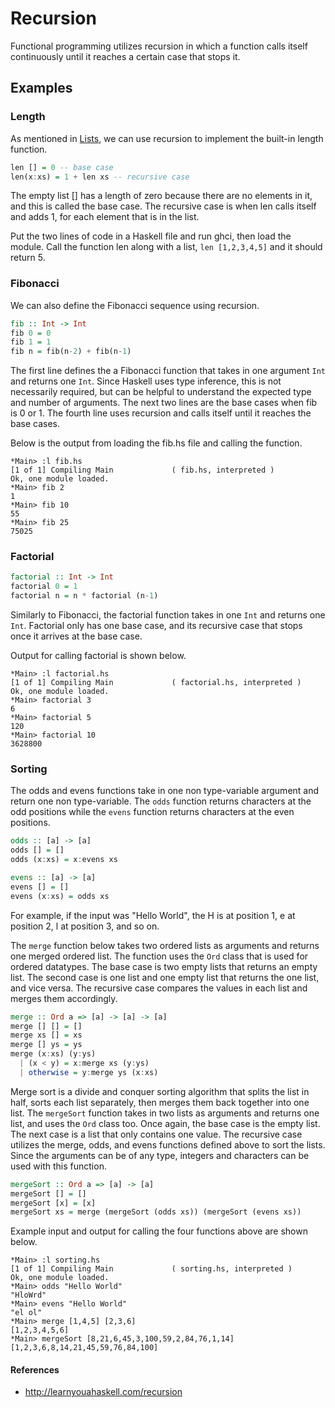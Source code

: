 # Recursion
Functional programming utilizes recursion in which a function calls itself continuously until it reaches a certain case that stops it.

## Examples

### Length
As mentioned in [Lists](Lists.md), we can use recursion to implement the built-in length function.
```Haskell
len [] = 0 -- base case
len(x:xs) = 1 + len xs -- recursive case
```
The empty list [] has a length of zero because there are no elements in it, and this is called the base case.
The recursive case is when len calls itself and adds 1, for each element that is in the list.

Put the two lines of code in a Haskell file and run ghci, then load the module. Call the function len along with a list, `len [1,2,3,4,5]` and it should return 5.

### Fibonacci
We can also define the Fibonacci sequence using recursion.
```Haskell
fib :: Int -> Int
fib 0 = 0
fib 1 = 1
fib n = fib(n-2) + fib(n-1)
```
The first line defines the a Fibonacci function that takes in one argument `Int` and returns one `Int`. Since Haskell uses type inference, this is not necessarily required, but can be helpful to understand the expected type and number of arguments. The next two lines are the base cases when fib is 0 or 1. The fourth line uses recursion and calls itself until it reaches the base cases.

Below is the output from loading the fib.hs file and calling the function.
```
*Main> :l fib.hs
[1 of 1] Compiling Main             ( fib.hs, interpreted )
Ok, one module loaded.
*Main> fib 2
1
*Main> fib 10
55
*Main> fib 25
75025
```

### Factorial
```Haskell
factorial :: Int -> Int
factorial 0 = 1
factorial n = n * factorial (n-1)
```
Similarly to Fibonacci, the factorial function takes in one `Int` and returns one `Int`. Factorial only has one base case, and its recursive case that stops once it arrives at the base case.

Output for calling factorial is shown below.
```
*Main> :l factorial.hs
[1 of 1] Compiling Main             ( factorial.hs, interpreted )
Ok, one module loaded.
*Main> factorial 3
6
*Main> factorial 5
120
*Main> factorial 10
3628800
```

### Sorting
The odds and evens functions take in one non type-variable argument and return one non type-variable. The `odds` function returns characters at the odd positions while the `evens` function returns characters at the even positions.
```Haskell
odds :: [a] -> [a]
odds [] = []
odds (x:xs) = x:evens xs

evens :: [a] -> [a]
evens [] = []
evens (x:xs) = odds xs
```
For example, if the input was "Hello World", the H is at position 1, e at position 2, l at position 3, and so on.

The `merge` function below takes two ordered lists as arguments and returns one merged ordered list. The function uses the `Ord` class that is used for ordered datatypes. The base case is two empty lists that returns an empty list. The second case is one list and one empty list that returns the one list, and vice versa. The recursive case compares the values in each list and merges them accordingly.
```Haskell
merge :: Ord a => [a] -> [a] -> [a]
merge [] [] = []
merge xs [] = xs
merge [] ys = ys
merge (x:xs) (y:ys)
  | (x < y) = x:merge xs (y:ys)
  | otherwise = y:merge ys (x:xs)
```

Merge sort is a divide and conquer sorting algorithm that splits the list in half, sorts each list separately, then merges them back together into one list. The `mergeSort` function takes in two lists as arguments and returns one list, and uses the `Ord` class too. Once again, the base case is the empty list. The next case is a list that only contains one value. The recursive case utilizes the merge, odds, and evens functions defined above to sort the lists. Since the arguments can be of any type, integers and characters can be used with this function.
```Haskell
mergeSort :: Ord a => [a] -> [a]
mergeSort [] = []
mergeSort [x] = [x]
mergeSort xs = merge (mergeSort (odds xs)) (mergeSort (evens xs))
```

Example input and output for calling the four functions above are shown below.
```
*Main> :l sorting.hs
[1 of 1] Compiling Main             ( sorting.hs, interpreted )
Ok, one module loaded.
*Main> odds "Hello World"
"HloWrd"
*Main> evens "Hello World"
"el ol"
*Main> merge [1,4,5] [2,3,6]
[1,2,3,4,5,6]
*Main> mergeSort [8,21,6,45,3,100,59,2,84,76,1,14]
[1,2,3,6,8,14,21,45,59,76,84,100]
```

#### References
- http://learnyouahaskell.com/recursion
